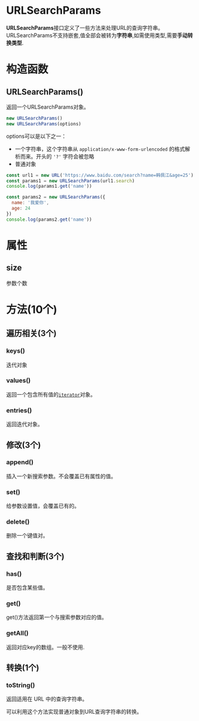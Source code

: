 # URLSearchParams

**URLSearchParams**接口定义了一些方法来处理URL的查询字符串。URLSearchParams不支持嵌套,值全部会被转为**字符串**,如需使用类型,需要**手动转换类型**.

# 构造函数

## URLSearchParams()

返回一个URLSearchParams对象。

```js
new URLSearchParams()
new URLSearchParams(options)
```

options可以是以下之一：

- 一个字符串，这个字符串从 `application/x-www-form-urlencoded` 的格式解析而来。开头的 `'?'` 字符会被忽略
- 普通对象

```js
const url1 = new URL('https://www.baidu.com/search?name=韩佩江&age=25')
const params1 = new URLSearchParams(url1.search)
console.log(params1.get('name'))

const params2 = new URLSearchParams({
  name: '我爱你',
  age: 24
})
console.log(params2.get('name'))
```

# 属性

## size

参数个数

# 方法(10个)

## 遍历相关(3个)

### keys()

迭代对象

### values()

返回一个包含所有值的[`iterator`](https://developer.mozilla.org/zh-CN/docs/Web/JavaScript/Reference/Iteration_protocols)对象。

### entries()

返回迭代对象。

## 修改(3个)

### append()

插入一个新搜索参数。不会覆盖已有属性的值。

### set()

给参数设置值，会覆盖已有的。

### delete()

删除一个键值对。

## 查找和判断(3个)

### has()

是否包含某些值。

### get()

get()方法返回第一个与搜索参数对应的值。

### getAll()

返回对应key的数组。一般不使用.

## 转换(1个)

### toString()

返回适用在 URL 中的查询字符串。

可以利用这个方法实现普通对象到URL查询字符串的转换。
















































